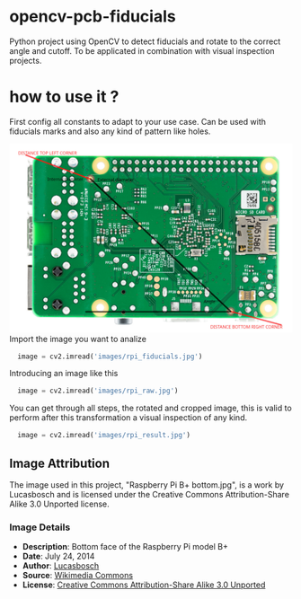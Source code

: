 # opencv-pcb-fiducials
Python project using OpenCV to detect fiducials and rotate to the correct angle and cutoff. To be applicated in combination with visual inspection projects.

# how to use it ?

First config all constants to adapt to your use case. Can be used with fiducials marks and also any kind of pattern like holes. 

![alt text](https://github.com/archocron/opencv-pcb-fiducials/blob/main/images/rpi_parameters.jpg?raw=true)
Import the image you want to analize
```python
  image = cv2.imread('images/rpi_fiducials.jpg')
```
Introducing an image like this

```python
  image = cv2.imread('images/rpi_raw.jpg')
```

You can get through all steps, the rotated and cropped image, this is valid to perform after this transformation a visual inspection of any kind.

```python
  image = cv2.imread('images/rpi_result.jpg')
```


## Image Attribution

The image used in this project, "Raspberry Pi B+ bottom.jpg", is a work by Lucasbosch and is licensed under the Creative Commons Attribution-Share Alike 3.0 Unported license.

### Image Details
- **Description**: Bottom face of the Raspberry Pi model B+
- **Date**: July 24, 2014
- **Author**: [Lucasbosch](https://commons.wikimedia.org/wiki/User:Lucasbosch)
- **Source**: [Wikimedia Commons](https://commons.wikimedia.org/wiki/File:Raspberry_Pi_B%2B_bottom.jpg)
- **License**: [Creative Commons Attribution-Share Alike 3.0 Unported](https://creativecommons.org/licenses/by-sa/3.0/)
